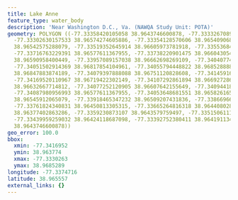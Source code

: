 ```yaml
---
title: Lake Anne
feature_type: water_body
description: 'Near Washington D.C., Va. (NAWQA Study Unit: POTA)'
geometry: POLYGON ((-77.33358420105058 38.9643746600878, -77.33332670898523 38.96519217805205,
  -77.33302630157533 38.96574274605886, -77.33354128570606 38.96540906899024, -77.3348287460329
  38.96542575288079, -77.33519352645914 38.96605973781918, -77.33553684921266 38.96554254000601,
  -77.33716763229391 38.96577611367955, -77.33738220901475 38.96604305407794, -77.33776844711282
  38.96590958400449, -77.33957089157038 38.96662698269109, -77.34040774078282 38.96714417258686,
  -77.34051502914369 38.96817854104961, -77.34055794448822 38.96852888823351, -77.34100855560261
  38.96847883874189, -77.34079397888088 38.96751120828608, -77.341459166717 38.96734437411322,
  -77.34169520110967 38.96719422302149, -77.34107292861894 38.96692728696099, -77.34077252120905
  38.96632667714812, -77.34077252120905 38.96607642155649, -77.34094418258627 38.96589290022789,
  -77.34087980956993 38.96577611367955, -77.34053648681551 38.96582616508078, -77.33950651855403
  38.96545912065079, -77.33918465347232 38.96509207431836, -77.3386696693416 38.96497528645052,
  -77.33761824340831 38.96450813305315, -77.33665264816318 38.96440802835288, -77.33626641006514
  38.96377402863286, -77.3359230873107 38.9643579759497, -77.3351506111146 38.9644580807207,
  -77.33439959259032 38.96424118687098, -77.33392752380411 38.96419113434993, -77.33358420105058
  38.9643746600878))
geo_error: 100.0
bbox:
  xmin: -77.3416952
  ymin: 38.963774
  xmax: -77.3330263
  ymax: 38.9685289
longitude: -77.3374716
latitude: 38.965557
external_links: {}
---
```

